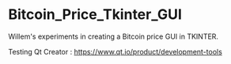 # Bitcoin_Price_Tkinter_GUI
Willem's experiments in creating a Bitcoin price GUI in TKINTER.

Testing Qt Creator : https://www.qt.io/product/development-tools

